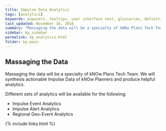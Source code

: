```yaml
---
title: Impulse Data Analytics
tags: [analytics]
keywords: popovers, tooltips, user interface text, glossaries, definitions
last_updated: November 16, 2016
summary: "Massaging the data will be a specialty of kNOw Plans Tech Team.  We will synthesis actionable Impulse Data of kNOw Planners and produce helpful analytics."
sidebar: kp_sidebar
permalink: kp_analytics.html
folder: kp_main
---
```


## Massaging the Data 
Massaging the data will be a specialty of kNOw Plans Tech Team.  We will synthesis actionable Impulse Data of kNOw Planners and produce helpful analytics.

Different sets of analytics will be available for the following:

* Impulse Event Analytics
* Impulse Alert Analytics
* Regional Geo-Event Analytics



{% include links.html %}